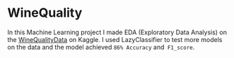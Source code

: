 # WineQuality
In this Machine Learning project I made EDA (Exploratory Data Analysis) on the [WineQualityData](https://www.kaggle.com/datasets/yasserh/wine-quality-dataset/data) on Kaggle.
I used LazyClassifier to test more models on the data and the model achieved `86% Accuracy` and` F1_score`.
